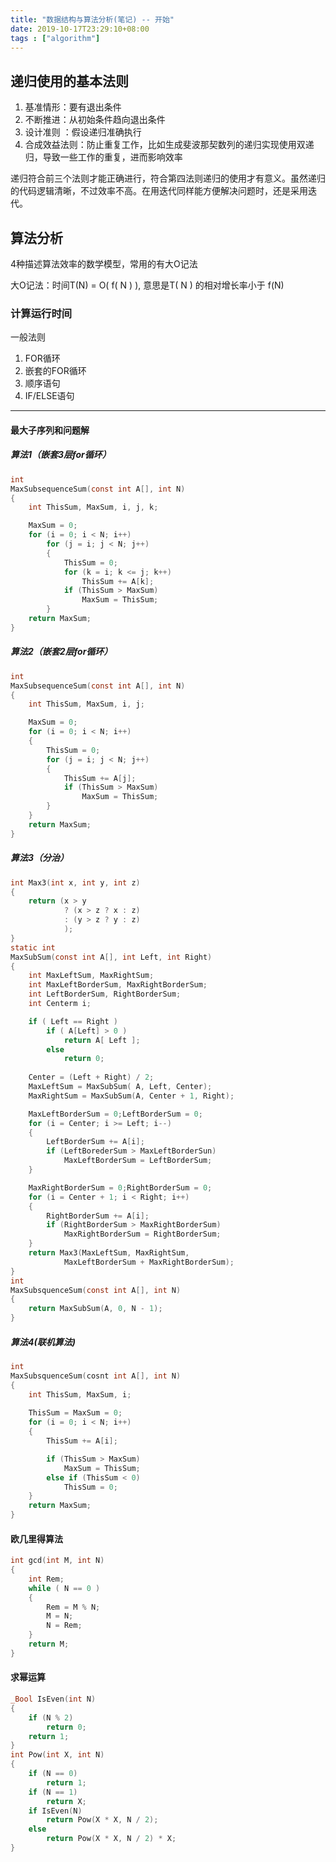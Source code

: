 ```yaml
---
title: "数据结构与算法分析(笔记) -- 开始"
date: 2019-10-17T23:29:10+08:00
tags : ["algorithm"]
---
```

## 递归使用的基本法则
1. 基准情形：要有退出条件
2. 不断推进：从初始条件趋向退出条件   
3. 设计准则 ：假设递归准确执行
4. 合成效益法则：防止重复工作，比如生成斐波那契数列的递归实现使用双递归，导致一些工作的重复，进而影响效率

递归符合前三个法则才能正确进行，符合第四法则递归的使用才有意义。虽然递归的代码逻辑清晰，不过效率不高。在用迭代同样能方便解决问题时，还是采用迭代。

## 算法分析
4种描述算法效率的数学模型，常用的有大O记法

大O记法：时间T(N) = O( f( N ) ), 意思是T( N ) 的相对增长率小于 f(N)

### 计算运行时间
一般法则

1. FOR循环
2. 嵌套的FOR循环
3. 顺序语句
4. IF/ELSE语句

---
#### 最大子序列和问题解

##### 算法1（嵌套3层for循环）

```C 
int 
MaxSubsequenceSum(const int A[], int N)
{
    int ThisSum, MaxSum, i, j, k;

    MaxSum = 0;
    for (i = 0; i < N; i++)
        for (j = i; j < N; j++)
        {
            ThisSum = 0;
            for (k = i; k <= j; k++)
                ThisSum += A[k];
            if (ThisSum > MaxSum)
                MaxSum = ThisSum;
        }
    return MaxSum;
} 
```
</font>

##### 算法2（嵌套2层for循环）


```C
int 
MaxSubsequenceSum(const int A[], int N)
{
    int ThisSum, MaxSum, i, j;

    MaxSum = 0;
    for (i = 0; i < N; i++)
    {
        ThisSum = 0;
        for (j = i; j < N; j++)
        {
            ThisSum += A[j];
            if (ThisSum > MaxSum)
                MaxSum = ThisSum;
        }
    }
    return MaxSum;
}
```


##### 算法3（分治）


```C
int Max3(int x, int y, int z)
{
    return (x > y 
            ? (x > z ? x : z)
            : (y > z ? y : z)
            );
}
static int 
MaxSubSum(const int A[], int Left, int Right)
{
    int MaxLeftSum, MaxRightSum;
    int MaxLeftBorderSum, MaxRightBorderSum;
    int LeftBorderSum, RightBorderSum;
    int Centerm i;

    if ( Left == Right )
        if ( A[Left] > 0 )
            return A[ Left ];
        else
            return 0;
    
    Center = (Left + Right) / 2;
    MaxLeftSum = MaxSubSum( A, Left, Center);
    MaxRightSum = MaxSubSum(A, Center + 1, Right);

    MaxLeftBorderSum = 0;LeftBorderSum = 0;
    for (i = Center; i >= Left; i--)
    {
        LeftBorderSum += A[i];
        if (LeftBorederSum > MaxLeftBorderSun)
            MaxLeftBorderSum = LeftBorderSum;
    }

    MaxRightBorderSum = 0;RightBorderSum = 0;
    for (i = Center + 1; i < Right; i++)
    {
        RightBorderSum += A[i];
        if (RightBorderSum > MaxRightBorderSum)
            MaxRightBorderSum = RightBorderSum;
    }
    return Max3(MaxLeftSum, MaxRightSum, 
            MaxLeftBorderSum + MaxRightBorderSum);
}
int 
MaxSubsquenceSum(const int A[], int N)
{
    return MaxSubSum(A, 0, N - 1);
}
```


##### 算法4(联机算法)

```C
int 
MaxSubsquenceSum(cosnt int A[], int N)
{
    int ThisSum, MaxSum, i;
    
    ThisSum = MaxSum = 0;
    for (i = 0; i < N; i++)
    {
        ThisSum += A[i];

        if (ThisSum > MaxSum)
            MaxSum = ThisSum;
        else if (ThisSum < 0)
            ThisSum = 0;
    }
    return MaxSum;
}
```

#### 欧几里得算法
```C
int gcd(int M, int N)
{
    int Rem;
    while ( N == 0 )
    {
        Rem = M % N;
        M = N;
        N = Rem;
    }
    return M;
}
```

#### 求幂运算


```C
_Bool IsEven(int N)
{
    if (N % 2)
        return 0;
    return 1;
}
int Pow(int X, int N)
{
    if (N == 0)
        return 1;
    if (N == 1)
        return X;
    if IsEven(N)
        return Pow(X * X, N / 2);
    else
        return Pow(X * X, N / 2) * X;
}
```